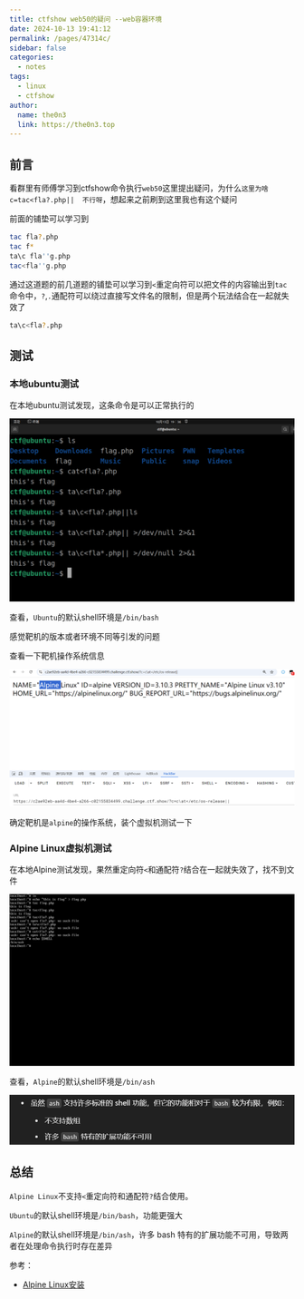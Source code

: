 ```yaml
---
title: ctfshow web50的疑问 --web容器环境
date: 2024-10-13 19:41:12
permalink: /pages/47314c/
sidebar: false
categories:
  - notes
tags:
  - linux
  - ctfshow
author: 
  name: the0n3
  link: https://the0n3.top
---
```


## 前言

看群里有师傅学习到ctfshow命令执行`web50`这里提出疑问，为什么`这里为啥c=tac<fla?.php||  不行呀`，想起来之前刷到这里我也有这个疑问

<!-- more -->

前面的铺垫可以学习到

```bash
tac fla?.php
tac f*
ta\c fla''g.php
tac<fla''g.php
```

通过这道题的前几道题的铺垫可以学习到`<`重定向符可以把文件的内容输出到`tac`命令中，`?`,`.`通配符可以绕过直接写文件名的限制，但是两个玩法结合在一起就失效了

```bash
ta\c<fla?.php
```

## 测试

### 本地ubuntu测试

在本地ubuntu测试发现，这条命令是可以正常执行的

![0](/medias/show-qa/01.png)

查看，`Ubuntu`的默认shell环境是`/bin/bash`

感觉靶机的版本或者环境不同等引发的问题

查看一下靶机操作系统信息

![1](/medias/show-qa/02.png)

确定靶机是`alpine`的操作系统，装个虚拟机测试一下

### Alpine Linux虚拟机测试

在本地Alpine测试发现，果然重定向符`<`和通配符`?`结合在一起就失效了，找不到文件

![0](/medias/show-qa/00.png)

查看，`Alpine`的默认shell环境是`/bin/ash`

![03](/medias/show-qa/03.png)

## 总结

`Alpine Linux`不支持`<`重定向符和通配符`?`结合使用。

`Ubuntu`的默认shell环境是`/bin/bash`，功能更强大

`Alpine`的默认shell环境是`/bin/ash`，许多 bash 特有的扩展功能不可用，导致两者在处理命令执行时存在差异


参考：
- [Alpine Linux安装](https://www.cnblogs.com/smlile-you-me/p/17321107.html)
